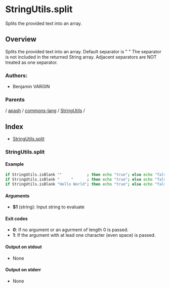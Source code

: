 # StringUtils.split

Splits the provided text into an array.

## Overview

Splits the provided text into an array. Default separator is " "
The separator is not included in the returned String array.
Adjacent separators are NOT treated as one separator.

### Authors:
* Benjamin VARGIN

### Parents
<!-- apash.parentBegin -->
[](../../../../.md) / [apash](../../../apash.md) / [commons-lang](../../commons-lang.md) / [StringUtils](../StringUtils.md) / 
<!-- apash.parentEnd -->

## Index

* [StringUtils.split](#stringutilssplit)

### StringUtils.split

#### Example

```bash
if StringUtils.isBlank ""           ; then echo "true"; else echo "false"; # true
if StringUtils.isBlank "     "      ; then echo "true"; else echo "false"; # true
if StringUtils.isBlank "Hello World"; then echo "true"; else echo "false"; # false
```

#### Arguments

* **$1** (string): Input string to evaluate

#### Exit codes

* **0**: If no argument or an agurment of length 0 is passed.
* **1**: If the argument with at lead one character (even space) is passed.

#### Output on stdout

* None

#### Output on stderr

* None

